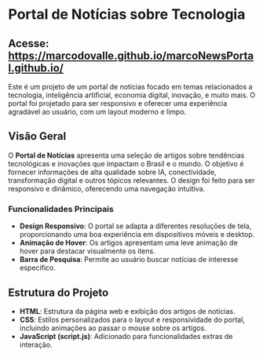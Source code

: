 # Portal de Notícias sobre Tecnologia
## Acesse: https://marcodovalle.github.io/marcoNewsPortal.github.io/

Este é um projeto de um portal de notícias focado em temas relacionados a tecnologia, inteligência artificial, economia digital, inovação, e muito mais. O portal foi projetado para ser responsivo e oferecer uma experiência agradável ao usuário, com um layout moderno e limpo.

## Visão Geral

O **Portal de Notícias** apresenta uma seleção de artigos sobre tendências tecnológicas e inovações que impactam o Brasil e o mundo. O objetivo é fornecer informações de alta qualidade sobre IA, conectividade, transformação digital e outros tópicos relevantes. O design foi feito para ser responsivo e dinâmico, oferecendo uma navegação intuitiva.

### Funcionalidades Principais

- **Design Responsivo**: O portal se adapta a diferentes resoluções de tela, proporcionando uma boa experiência em dispositivos móveis e desktop.
- **Animação de Hover**: Os artigos apresentam uma leve animação de hover para destacar visualmente os itens.
- **Barra de Pesquisa**: Permite ao usuário buscar notícias de interesse específico.

## Estrutura do Projeto

- **HTML**: Estrutura da página web e exibição dos artigos de notícias.
- **CSS**: Estilos personalizados para o layout e responsividade do portal, incluindo animações ao passar o mouse sobre os artigos.
- **JavaScript (script.js)**: Adicionado para funcionalidades extras de interação.
